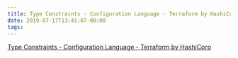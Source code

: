 ```yaml
---
title: Type Constraints - Configuration Language - Terraform by HashiCorp
date: 2019-07-17T13:41:07-00:00
tags:
---
```


[Type Constraints - Configuration Language - Terraform by HashiCorp](https://www.terraform.io/docs/configuration/types.html)
